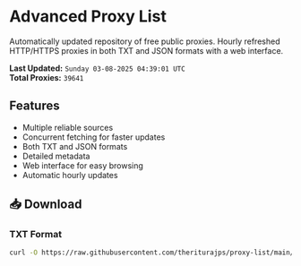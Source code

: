 # Advanced Proxy List

Automatically updated repository of free public proxies. Hourly refreshed HTTP/HTTPS proxies in both TXT and JSON formats with a web interface.

**Last Updated:** `Sunday 03-08-2025 04:39:01 UTC`  
**Total Proxies:** `39641`

## Features
- Multiple reliable sources
- Concurrent fetching for faster updates
- Both TXT and JSON formats
- Detailed metadata
- Web interface for easy browsing
- Automatic hourly updates

## 📥 Download

### TXT Format
```bash
curl -O https://raw.githubusercontent.com/theriturajps/proxy-list/main/proxies.txt